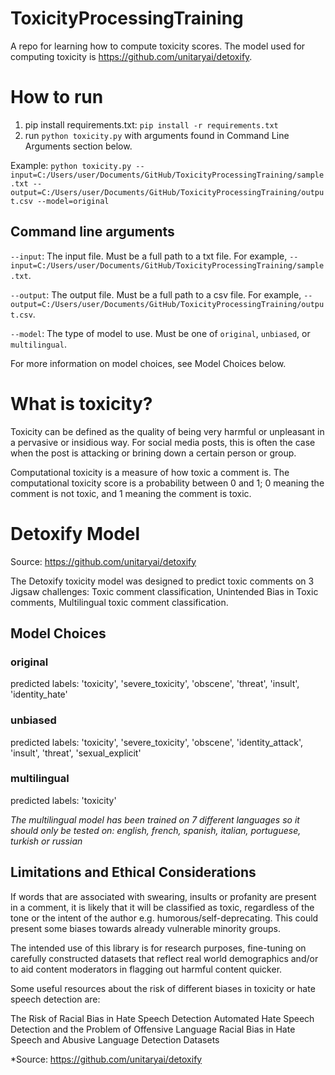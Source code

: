 # ToxicityProcessingTraining
A repo for learning how to compute toxicity scores.  The model used for computing toxicity is https://github.com/unitaryai/detoxify. 

# How to run
1. pip install requirements.txt: `pip install -r requirements.txt`
2. run `python toxicity.py` with arguments found in Command Line Arguments section below.

Example: `python toxicity.py --input=C:/Users/user/Documents/GitHub/ToxicityProcessingTraining/sample.txt --output=C:/Users/user/Documents/GitHub/ToxicityProcessingTraining/output.csv --model=original`

## Command line arguments
`--input`: The input file. Must be a full path to a txt file. For example, `--input=C:/Users/user/Documents/GitHub/ToxicityProcessingTraining/sample.txt`.

`--output`: The output file. Must be a full path to a csv file. For example, `--output=C:/Users/user/Documents/GitHub/ToxicityProcessingTraining/output.csv`.

`--model`: The type of model to use. Must be one of `original`, `unbiased`, or `multilingual`.

For more information on model choices, see Model Choices below.


# What is toxicity?
Toxicity can be defined as the quality of being very harmful or unpleasant in a pervasive or insidious way. For social media posts, this is often the case when the post is attacking or brining down a certain person or group.

Computational toxicity is a measure of how toxic a comment is. The computational toxicity score is a probability between 0 and 1; 0 meaning the comment is not toxic, and 1 meaning the comment is toxic. 

# Detoxify Model
Source: https://github.com/unitaryai/detoxify

The Detoxify toxicity model was designed to predict toxic comments on 3 Jigsaw challenges: Toxic comment classification, Unintended Bias in Toxic comments, Multilingual toxic comment classification.

## Model Choices
### original
predicted labels:  'toxicity', 'severe_toxicity', 'obscene', 'threat', 'insult', 'identity_hate'

### unbiased
predicted labels:  'toxicity', 'severe_toxicity', 'obscene', 'identity_attack', 'insult', 'threat', 'sexual_explicit'

### multilingual
predicted labels:  'toxicity'

*The multilingual model has been trained on 7 different languages so it should only be tested on: english, french, spanish, italian, portuguese, turkish or russian*


## Limitations and Ethical Considerations
If words that are associated with swearing, insults or profanity are present in a comment, it is likely that it will be classified as toxic, regardless of the tone or the intent of the author e.g. humorous/self-deprecating. This could present some biases towards already vulnerable minority groups.

The intended use of this library is for research purposes, fine-tuning on carefully constructed datasets that reflect real world demographics and/or to aid content moderators in flagging out harmful content quicker.

Some useful resources about the risk of different biases in toxicity or hate speech detection are:

The Risk of Racial Bias in Hate Speech Detection
Automated Hate Speech Detection and the Problem of Offensive Language
Racial Bias in Hate Speech and Abusive Language Detection Datasets

*Source: https://github.com/unitaryai/detoxify